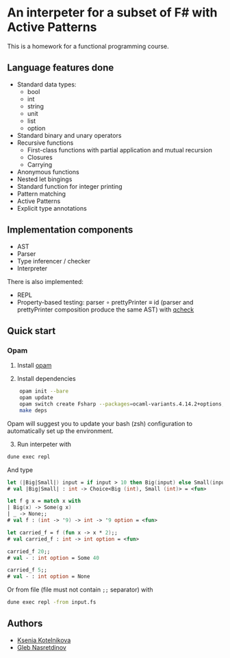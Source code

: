 # An interpeter for a subset of F# with Active Patterns

This is a homework for a functional programming course.

## Language features done

- Standard data types:
  - bool
  - int
  - string
  - unit
  - list
  - option
- Standard binary and unary operators
- Recursive functions
  - First-class functions with partial application and mutual recursion
  - Closures
  - Carrying
- Anonymous functions
- Nested let bingings
- Standard function for integer printing
- Pattern matching
- Active Patterns
- Explicit type annotations

## Implementation components

- AST
- Parser
- Type inferencer / checker
- Interpreter

There is also implemented:

- REPL
- Property-based testing: parser ∘ prettyPrinter ≡ id (parser and prettyPrinter composition produce the same AST) with [qcheck](https://github.com/c-cube/qcheck)

## Quick start

### Opam

1. Install [opam](https://opam.ocaml.org/)

2. Install dependencies

```bash
    opam init --bare
    opam update
    opam switch create Fsharp --packages=ocaml-variants.4.14.2+options,ocaml-option-flambda --yes
    make deps
```

Opam will suggest you to update your bash (zsh) configuration to automatically set up the environment.

3. Run interpeter with

```bash
dune exec repl
```

And type

```fsharp
let (|Big|Small|) input = if input > 10 then Big(input) else Small(input);;
# val |Big|Small| : int -> Choice<Big (int), Small (int)> = <fun>

let f g x = match x with
| Big(x) -> Some(g x)
| _ -> None;;
# val f : (int -> '9) -> int -> '9 option = <fun>

let carried_f = f (fun x -> x * 2);;
# val carried_f : int -> int option = <fun>

carried_f 20;;
# val - : int option = Some 40

carried_f 5;;
# val - : int option = None
```

Or from file (file must not contain `;;` separator) with

```bash
dune exec repl -from input.fs
```

## Authors

- [Ksenia Kotelnikova](https://github.com/p1onerka)
- [Gleb Nasretdinov](https://github.com/Ycyken)
